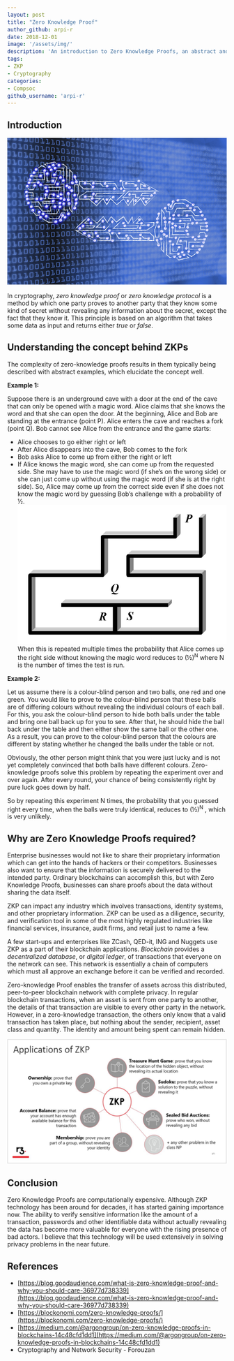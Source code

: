 ```yaml
---
layout: post
title: "Zero Knowledge Proof"
author_github: arpi-r
date: 2018-12-01
image: '/assets/img/'
description: 'An introduction to Zero Knowledge Proofs, an abstract and fascinating concept in Applied Cryptography'
tags:
- ZKP
- Cryptography
categories:
- Compsoc
github_username: 'arpi-r'
---
```


## Introduction

![introduction](/blog/assets/img/ZeroKnowledgeProof/introduction.jpg)

In cryptography, *zero knowledge proof* or *zero knowledge protocol* is a method by which one party proves to another party that they know some kind of secret without revealing any information about the secret, except the fact that they know it. This principle is based on an algorithm that takes some data as input and returns either *true* or *false*.

## Understanding the concept behind ZKPs
The complexity of zero-knowledge proofs results in them typically being described with abstract examples, which elucidate the concept well.

**Example 1:**

Suppose there is an underground cave with a door at the end of the cave that can only be opened with a magic word. Alice claims that she knows the word and that she can open the door. At the beginning, Alice and Bob are standing at the entrance (point P). Alice enters the cave and reaches a fork (point Q). Bob cannot see Alice from the entrance and the game starts:

 - Alice chooses to go either right or left
 - After Alice disappears into the cave, Bob comes to the fork
 - Bob asks Alice to come up from either the right or left
 - If Alice knows the magic word, she can come up from the requested
   side. She may have to use the magic word (if she’s on the wrong side)
   or she can just come up without using the magic word (if she is at
   the right side). So, Alice may come up from the correct side even if
   she does not know the magic word by guessing Bob’s challenge with a
   probability of ½.
![Underground Cave](/blog/assets/img/ZeroKnowledgeProof/cave.gif)
When this is repeated multiple times the probability that Alice comes up the right side without knowing the magic word reduces to (½)<sup>N</sup> where N is the number of times the test is run.

**Example 2:**

Let us assume there is a colour-blind person and two balls, one red and one green. You would like to prove to the colour-blind person that these balls are of differing colours without revealing the individual colours of each ball. For this, you ask the colour-blind person to hide both balls under the table and bring one ball back up for you to see. After that, he should hide the ball back under the table and then either show the same ball or the other one. As a result, you can prove to the colour-blind person that the colours are different by stating whether he changed the balls under the table or not.

Obviously, the other person might think that you were just lucky and is not yet completely convinced that both balls have different colours. Zero-knowledge proofs solve this problem by repeating the experiment over and over again. After every round, your chance of being consistently right by pure luck goes down by half.

So by repeating this experiment N times, the probability that you guessed right every time, when the balls were truly identical, reduces to (½)<sup>N</sup> , which is very unlikely.

## Why are Zero Knowledge Proofs required?

Enterprise businesses would not like to share their proprietary information which can get into the hands of hackers or their competitors. Businesses also want to ensure that the information is securely delivered to the intended party. Ordinary blockchains can accomplish this, but with Zero Knowledge Proofs, businesses can share proofs about the data without sharing the data itself.

ZKP can impact any industry which involves transactions, identity systems, and other proprietary information. ZKP can be used as a diligence, security, and verification tool in some of the most highly regulated industries like financial services, insurance, audit firms, and retail just to name a few.

A few start-ups and enterprises like ZCash, QED-it, ING and Nuggets use ZKP as a part of their blockchain applications. *Blockchain* provides a *decentralized database*, or *digital ledger*, of transactions that everyone on the network can see. This network is essentially a chain of computers which must all approve an exchange before it can be verified and recorded.

Zero-knowledge Proof enables the transfer of assets across this distributed, peer-to-peer blockchain network with complete privacy. In regular blockchain transactions, when an asset is sent from one party to another, the details of that transaction are visible to every other party in the network. However, in a zero-knowledge transaction, the others only know that a valid transaction has taken place, but nothing about the sender, recipient, asset class and quantity. The identity and amount being spent can remain hidden.

![applications](/blog/assets/img/ZeroKnowledgeProof/application.jpg)

## Conclusion

Zero Knowledge Proofs are computationally expensive. Although ZKP technology has been around for decades, it has started gaining importance now. The ability to verify sensitive information like the amount of a transaction, passwords and other identifiable data without actually revealing the data has become more valuable for everyone with the rising presence of bad actors. I believe that this technology will be used extensively in solving privacy problems in the near future.

## References

 - [https://blog.goodaudience.com/what-is-zero-knowledge-proof-and-why-you-should-care-36977d738339](https://blog.goodaudience.com/what-is-zero-knowledge-proof-and-why-you-should-care-36977d738339)
 - [https://blockonomi.com/zero-knowledge-proofs/](https://blockonomi.com/zero-knowledge-proofs/)
 - [https://medium.com/@argongroup/on-zero-knowledge-proofs-in-blockchains-14c48cfd1dd1](https://medium.com/@argongroup/on-zero-knowledge-proofs-in-blockchains-14c48cfd1dd1)
 - Cryptography and Network Security - Forouzan


